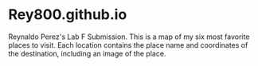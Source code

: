 # Rey800.github.io
Reynaldo Perez's Lab F Submission.
This is a map of my six most favorite places to visit. Each location contains the place name and coordinates of the destination, including an image of the place.
